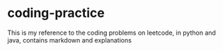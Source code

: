 # coding-practice
This is my reference to the coding problems on leetcode, in python and java, contains markdown and explanations
